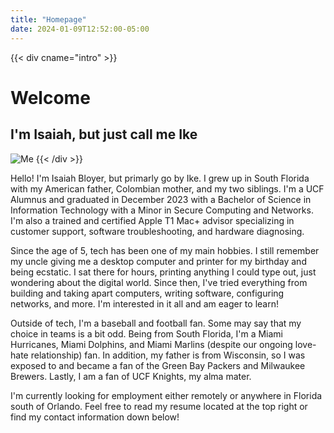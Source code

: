 ```yaml
---
title: "Homepage"
date: 2024-01-09T12:52:00-05:00
---
```


{{< div cname="intro" >}}
# Welcome
## I'm Isaiah, but just call me Ike
![Me](/img/face.jpg)
{{< /div >}}

Hello! I'm Isaiah Bloyer, but primarly go by Ike. I grew up in South Florida with my American father, Colombian mother, and my two siblings. I'm a UCF Alumnus and graduated in December 2023 with a Bachelor of Science in Information Technology with a Minor in Secure Computing and Networks. I'm also a trained and certified Apple T1 Mac+ advisor specializing in customer support, software troubleshooting, and hardware diagnosing.

Since the age of 5, tech has been one of my main hobbies. I still remember my uncle giving me a desktop computer and printer for my birthday and being ecstatic. I sat there for hours, printing anything I could type out, just wondering about the digital world. Since then, I've tried everything from building and taking apart computers, writing software, configuring networks, and more. I'm interested in it all and am eager to learn!

Outside of tech, I'm a baseball and football fan. Some may say that my choice in teams is a bit odd. Being from South Florida, I'm a Miami Hurricanes, Miami Dolphins, and Miami Marlins (despite our ongoing love-hate relationship) fan. In addition, my father is from Wisconsin, so I was exposed to and became a fan of the Green Bay Packers and Milwaukee Brewers. Lastly, I am a fan of UCF Knights, my alma mater.

I'm currently looking for employment either remotely or anywhere in Florida south of Orlando. Feel free to read my resume located at the top right or find my contact information down below!

